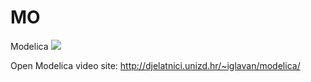 # MO
 Modelica
 [<img src="http://djelatnici.unizd.hr/~iglavan//slike/modelica/lopticaskocica-ico.png">](http://djelatnici.unizd.hr/~iglavan//slike/modelica/lopticaskocica-ico.svg)
 
Open Modelica video site:
http://djelatnici.unizd.hr/~iglavan/modelica/

